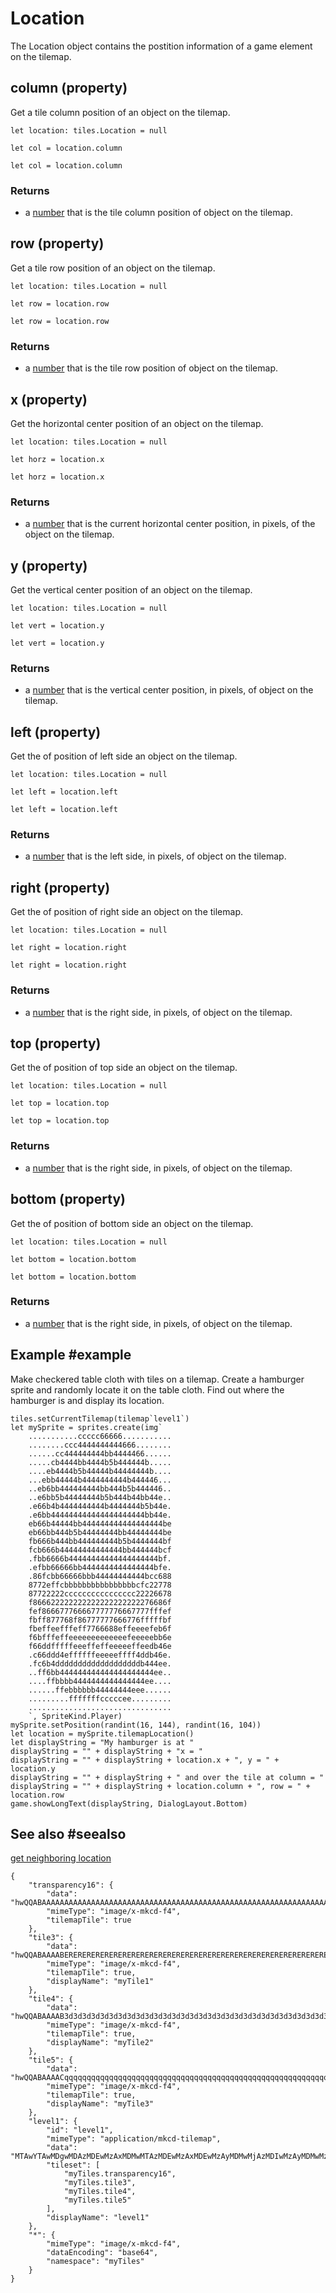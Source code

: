 # Location

The Location object contains the postition information of a game element on the tilemap.

## column (property)

Get a tile column position of an object on the tilemap.

```block
let location: tiles.Location = null

let col = location.column
```

```typescript-ignore
let col = location.column
```

### Returns

* a [number](/types/number) that is the tile column position of object on the tilemap.

## row (property)

Get a tile row position of an object on the tilemap.

```block
let location: tiles.Location = null

let row = location.row
```

```typescript-ignore
let row = location.row
```

### Returns

* a [number](/types/number) that is the tile row position of object on the tilemap.

## x (property)

Get the horizontal center position of an object on the tilemap.

```block
let location: tiles.Location = null

let horz = location.x
```

```typescript-ignore
let horz = location.x
```

### Returns

* a [number](/types/number) that is the current horizontal center position, in pixels, of the object on the tilemap.

## y (property)

Get the vertical center position of an object on the tilemap.

```block
let location: tiles.Location = null

let vert = location.y
```

```typescript-ignore
let vert = location.y
```

### Returns

* a [number](/types/number) that is the vertical center position, in pixels, of object on the tilemap.

## left (property)

Get the of position of left side an object on the tilemap.

```block
let location: tiles.Location = null

let left = location.left
```

```typescript-ignore
let left = location.left
```

### Returns

* a [number](/types/number) that is the left side, in pixels, of object on the tilemap.

## right (property)

Get the of position of right side an object on the tilemap.

```block
let location: tiles.Location = null

let right = location.right
```

```typescript-ignore
let right = location.right
```

### Returns

* a [number](/types/number) that is the right side, in pixels, of object on the tilemap.

## top (property)

Get the of position of top side an object on the tilemap.

```block
let location: tiles.Location = null

let top = location.top
```

```typescript-ignore
let top = location.top
```

### Returns

* a [number](/types/number) that is the right side, in pixels, of object on the tilemap.

## bottom (property)

Get the of position of bottom side an object on the tilemap.

```block
let location: tiles.Location = null

let bottom = location.bottom
```

```typescript-ignore
let bottom = location.bottom
```

### Returns

* a [number](/types/number) that is the right side, in pixels, of object on the tilemap.

## Example #example

Make checkered table cloth with tiles on a tilemap. Create a hamburger sprite and randomly locate it on the table cloth. Find out where the hamburger is and display its location.

```blocks
tiles.setCurrentTilemap(tilemap`level1`)
let mySprite = sprites.create(img`
    ...........ccccc66666...........
    ........ccc4444444444666........
    ......cc444444444bb4444466......
    .....cb4444bb4444b5b444444b.....
    ....eb4444b5b44444b44444444b....
    ...ebb44444b4444444444b444446...
    ..eb6bb444444444bb444b5b444446..
    ..e6bb5b44444444b5b444b44bb44e..
    .e66b4b4444444444b4444444b5b44e.
    .e6bb444444444444444444444bb44e.
    eb66b44444bb444444444444444444be
    eb66bb444b5b44444444bb44444444be
    fb666b444bb444444444b5b4444444bf
    fcb666b44444444444444bb444444bcf
    .fbb6666b44444444444444444444bf.
    .efbb66666bb4444444444444444bfe.
    .86fcbb66666bbb44444444444bcc688
    8772effcbbbbbbbbbbbbbbbbcfc22778
    87722222cccccccccccccccc22226678
    f866622222222222222222222276686f
    fef866677766667777776667777fffef
    fbff877768f86777777666776fffffbf
    fbeffeefffeff7766688effeeeefeb6f
    f6bfffeffeeeeeeeeeeeeefeeeeebb6e
    f66ddfffffeeeffeffeeeeeffeedb46e
    .c66ddd4effffffeeeeeffff4ddb46e.
    .fc6b4dddddddddddddddddddb444ee.
    ..ff6bb444444444444444444444ee..
    ....ffbbbb4444444444444444ee....
    ......ffebbbbbb44444444eee......
    .........fffffffcccccee.........
    ................................
    `, SpriteKind.Player)
mySprite.setPosition(randint(16, 144), randint(16, 104))
let location = mySprite.tilemapLocation()
let displayString = "My hamburger is at "
displayString = "" + displayString + "x = "
displayString = "" + displayString + location.x + ", y = " + location.y
displayString = "" + displayString + " and over the tile at column = "
displayString = "" + displayString + location.column + ", row = " + location.row
game.showLongText(displayString, DialogLayout.Bottom)
```

## See also #seealso

[get neighboring location](/reference/scene/get-neighboring-location)

```jres
{
    "transparency16": {
        "data": "hwQQABAAAAAAAAAAAAAAAAAAAAAAAAAAAAAAAAAAAAAAAAAAAAAAAAAAAAAAAAAAAAAAAAAAAAAAAAAAAAAAAAAAAAAAAAAAAAAAAAAAAAAAAAAAAAAAAAAAAAAAAAAAAAAAAAAAAAAAAAAAAAAAAAAAAAAAAAAAAAAAAAAAAAAAAAAAAAAAAA==",
        "mimeType": "image/x-mkcd-f4",
        "tilemapTile": true
    },
    "tile3": {
        "data": "hwQQABAAAABERERERERERERERERERERERERERERERERERERERERERERERERERERERERERERERERERERERERERERERERERERERERERERERERERERERERERERERERERERERERERERERERERERERERERERERERERERERERERERERERERERERERERA==",
        "mimeType": "image/x-mkcd-f4",
        "tilemapTile": true,
        "displayName": "myTile1"
    },
    "tile4": {
        "data": "hwQQABAAAAB3d3d3d3d3d3d3d3d3d3d3d3d3d3d3d3d3d3d3d3d3d3d3d3d3d3d3d3d3d3d3d3d3d3d3d3d3d3d3d3d3d3d3d3d3d3d3d3d3d3d3d3d3d3d3d3d3d3d3d3d3d3d3d3d3d3d3d3d3d3d3d3d3d3d3d3d3d3d3d3d3d3d3d3d3dw==",
        "mimeType": "image/x-mkcd-f4",
        "tilemapTile": true,
        "displayName": "myTile2"
    },
    "tile5": {
        "data": "hwQQABAAAACqqqqqqqqqqqqqqqqqqqqqqqqqqqqqqqqqqqqqqqqqqqqqqqqqqqqqqqqqqqqqqqqqqqqqqqqqqqqqqqqqqqqqqqqqqqqqqqqqqqqqqqqqqqqqqqqqqqqqqqqqqqqqqqqqqqqqqqqqqqqqqqqqqqqqqqqqqqqqqqqqqqqqqqqqqg==",
        "mimeType": "image/x-mkcd-f4",
        "tilemapTile": true,
        "displayName": "myTile3"
    },
    "level1": {
        "id": "level1",
        "mimeType": "application/mkcd-tilemap",
        "data": "MTAwYTAwMDgwMDAzMDEwMzAxMDMwMTAzMDEwMzAxMDEwMzAyMDMwMjAzMDIwMzAyMDMwMzAyMDMwMjAzMDIwMzAyMDMwMTAxMDMwMjAzMDIwMzAyMDMwMjAzMDMwMjAzMDIwMzAyMDMwMjAzMDEwMTAzMDIwMzAyMDMwMjAzMDIwMzAzMDIwMzAyMDMwMjAzMDIwMzAxMDEwMzAxMDMwMTAzMDEwMzAxMDMwMDAwMDAwMDAwMDAwMDAwMDAwMDAwMDAwMDAwMDAwMDAwMDAwMDAwMDAwMDAwMDAwMDAwMDAwMDAwMDAwMDAwMDAwMDAwMDAwMDAwMDAwMA==",
        "tileset": [
            "myTiles.transparency16",
            "myTiles.tile3",
            "myTiles.tile4",
            "myTiles.tile5"
        ],
        "displayName": "level1"
    },
    "*": {
        "mimeType": "image/x-mkcd-f4",
        "dataEncoding": "base64",
        "namespace": "myTiles"
    }
}
```